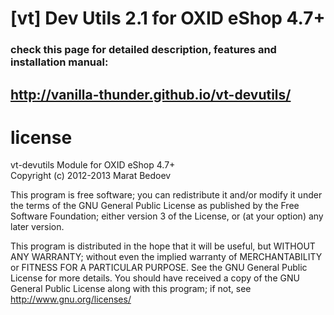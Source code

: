 [vt] Dev Utils 2.1 for OXID eShop 4.7+
===========

### check this page for detailed description, features and installation manual:
## http://vanilla-thunder.github.io/vt-devutils/


# license
vt-devutils Module for OXID eShop 4.7+  
Copyright (c) 2012-2013 Marat Bedoev

This program is free software; you can redistribute it and/or modify it under the terms of the GNU General Public License as published by the Free Software Foundation; either version 3 of the License, or (at your option) any later version.

This program is distributed in the hope that it will be useful, but WITHOUT ANY WARRANTY; without even the implied warranty of MERCHANTABILITY or FITNESS FOR A PARTICULAR PURPOSE. See the GNU General Public License for more details. You should have received a copy of the GNU General Public License along with this program; if not, see http://www.gnu.org/licenses/

<img src="https://ma-be.info/piwik/piwik.php?idsite=2&rec=1&action_name=vt-devutils" style="border:0" alt="" />

